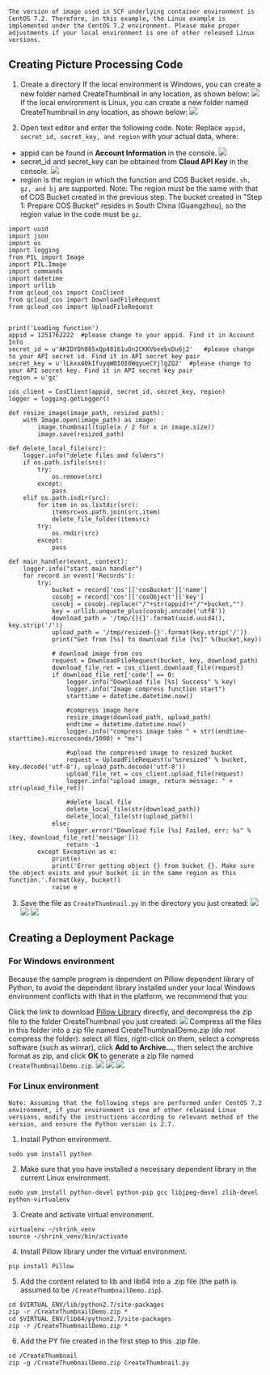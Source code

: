 ```
The version of image used in SCF underlying container environment is CentOS 7.2. Therefore, in this example, the Linux example is implemented under the CentOS 7.2 environment. Please make proper adjustments if your local environment is one of other released Linux versions.
```
## Creating Picture Processing Code
1) Create a directory
If the local environment is Windows, you can create a new folder named CreateThumbnail in any location, as shown below:
![](//mc.qcloudimg.com/static/img/73c192c719687a5a64d98d3240015ca7/image.png)
If the local environment is Linux, you can create a new folder named CreateThumbnail in any location, as shown below:
![](//mc.qcloudimg.com/static/img/a6999a456a083698490381246da19ac2/image.png)

2) Open text editor and enter the following code.
Note: Replace `appid, secret_id, secret_key, and region` with your actual data, where:
- appid can be found in **Account Information** in the console.
![](//mc.qcloudimg.com/static/img/8149e0d15b64340c2a2dca5569854af8/image.png)
- secret_id and secret_key can be obtained from **Cloud API Key** in the console.
![](//mc.qcloudimg.com/static/img/e1eecfe7459069d0f453083ff459e30e/image.png)
- region is the region in which the function and COS Bucket reside. `sh, gz, and bj` are supported. Note: The region must be the same with that of COS Bucket created in the previous step. The bucket created in "Step 1: Prepare COS Bucket" resides in South China (Guangzhou), so the region value in the code must be `gz`.

```
import uuid
import json
import os
import logging
from PIL import Image
import PIL.Image
import commands
import datetime
import urllib
from qcloud_cos import CosClient
from qcloud_cos import DownloadFileRequest
from qcloud_cos import UploadFileRequest


print('Loading function')
appid = 1251762222  #please change to your appid. Find it in Account Info
secret_id = u'AKIDYDh085xQp48161uOn2CKKVbeebvDu6j2'   #please change to your API secret id. Find it in API secret key pair
secret_key = u'lLkxx40kIfuyqW0IOI0WqyueCYjlgZQ2'  #please change to your API secret key. Find it in API secret key pair
region = u'gz' 

cos_client = CosClient(appid, secret_id, secret_key, region)
logger = logging.getLogger()

def resize_image(image_path, resized_path):
    with Image.open(image_path) as image:
        image.thumbnail(tuple(x / 2 for x in image.size))
        image.save(resized_path)

def delete_local_file(src):
    logger.info("delete files and folders")
    if os.path.isfile(src):
        try:  
            os.remove(src)  
        except:  
            pass 
    elif os.path.isdir(src):  
        for item in os.listdir(src):  
            itemsrc=os.path.join(src,item)  
            delete_file_folder(itemsrc)  
        try:  
            os.rmdir(src)  
        except:  
            pass     
     
def main_handler(event, context):
    logger.info("start main handler")
    for record in event['Records']:
        try:
            bucket = record['cos']['cosBucket']['name']
            cosobj = record['cos']['cosObject']['key']
            cosobj = cosobj.replace("/"+str(appid)+"/"+bucket,"")
            key = urllib.unquote_plus(cosobj.encode('utf8'))
            download_path = '/tmp/{}{}'.format(uuid.uuid4(), key.strip('/'))
            upload_path = '/tmp/resized-{}'.format(key.strip('/'))
            print("Get from [%s] to download file [%s]" %(bucket,key))
           
            # download image from cos
            request = DownloadFileRequest(bucket, key, download_path)
            download_file_ret = cos_client.download_file(request)
            if download_file_ret['code'] == 0:
                logger.info("Download file [%s] Success" % key)
                logger.info("Image compress function start")
                starttime = datetime.datetime.now()
                    
                #compress image here
                resize_image(download_path, upload_path)
                endtime = datetime.datetime.now()
                logger.info("compress image take " + str((endtime-starttime).microseconds/1000) + "ms")
                    
                #upload the compressed image to resized bucket
                request = UploadFileRequest(u'%sresized' % bucket, key.decode('utf-8'), upload_path.decode('utf-8'))
                upload_file_ret = cos_client.upload_file(request)
                logger.info("upload image, return message: " + str(upload_file_ret))

                #delete local file
                delete_local_file(str(download_path))
                delete_local_file(str(upload_path))
            else:
                logger.error("Download file [%s] Failed, err: %s" % (key, download_file_ret['message']))
                return -1
        except Exception as e:
            print(e)
            print('Error getting object {} from bucket {}. Make sure the object exists and your bucket is in the same region as this function.'.format(key, bucket))
            raise e

```
3) Save the file as `CreateThumbnail.py` in the directory you just created:
![](//mc.qcloudimg.com/static/img/9629a86384751950f6e8ecdefaf5a25f/image.png)
![](//mc.qcloudimg.com/static/img/609faa717c1eefb5dd1c6747dfb99ab1/image.png)
![](//mc.qcloudimg.com/static/img/66d8a074d8577257880c4713bb8a4c86/image.png)
## Creating a Deployment Package
### For Windows environment
Because the sample program is dependent on Pillow dependent library of Python, to avoid the dependent library installed under your local Windows environment conflicts with that in the platform, we recommend that you:

Click the link to download [Pillow Library](https://mc.qcloudimg.com/static/archive/66534c4192eefc53af8ce3b319c521c9/PIL.zip) directly, and decompress the zip file to the folder CreateThumbnail you just created:
![](//mc.qcloudimg.com/static/img/29c635b9dd94551cd34e2bde9331c255/image.png)
Compress all the files in this folder into a zip file named CreateThumbnailDemo.zip (do not compress the folder): select all files, right-click on them, select a compress software (such as winrar), click **Add to Archive...**, then select the archive format as zip, and click **OK** to generate a zip file named `CreateThumbnailDemo.zip`.
![](//mc.qcloudimg.com/static/img/c8c91ff1b0e8473b21ede7cafe9be250/image.png)
![](//mc.qcloudimg.com/static/img/3f2fe60ba03ac61395ca9d3cc829ab06/image.png)
![](//mc.qcloudimg.com/static/img/4b542a9ddd8c464f3cee28a2368b63b3/image.png)


### For Linux environment
```
Note: Assuming that the following steps are performed under CentOS 7.2 environment, if your environment is one of other released Linux versions, modify the instructions according to relevant method of the version, and ensure the Python version is 2.7.
```

1) Install Python environment.
```
sudo yum install python
```

2) Make sure that you have installed a necessary dependent library in the current Linux environment.
```
sudo yum install python-devel python-pip gcc libjpeg-devel zlib-devel python-virtualenv
```

3) Create and activate virtual environment.
```
virtualenv ~/shrink_venv
source ~/shrink_venv/bin/activate
```

4) Install Pillow library under the virtual environment.
```
pip install Pillow
```

5) Add the content related to lib and lib64 into a .zip file (the path is assumed to be `/CreateThumbnailDemo.zip`).
```
cd $VIRTUAL_ENV/lib/python2.7/site-packages
zip -r /CreateThumbnailDemo.zip *
cd $VIRTUAL_ENV/lib64/python2.7/site-packages
zip -r /CreateThumbnailDemo.zip *
```

6) Add the PY file created in the first step to this .zip file.
```
cd /CreateThumbnail
zip -g /CreateThumbnailDemo.zip CreateThumbnail.py
```

